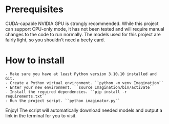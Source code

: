 # Prerequisites
CUDA-capable NVIDIA GPU is strongly recommended. While this project can support CPU-only mode, it has not been tested and will require manual changes to the code to run normally. The models used for this project are fairly light, so you shouldn't need a beefy card.

# How to install
    - Make sure you have at least Python version 3.10.10 installed and Git.
    - Create a Python virtual environment. ``python -m venv Imagination``
    - Enter your new environment. ``source Imagination/bin/activate``
    - Install the required dependencies. ``pip install -r requirements.txt``
    - Run the project script. ``python imaginator.py``

Enjoy! The script will automatically download needed models and output a link in the terminal for you to visit. 